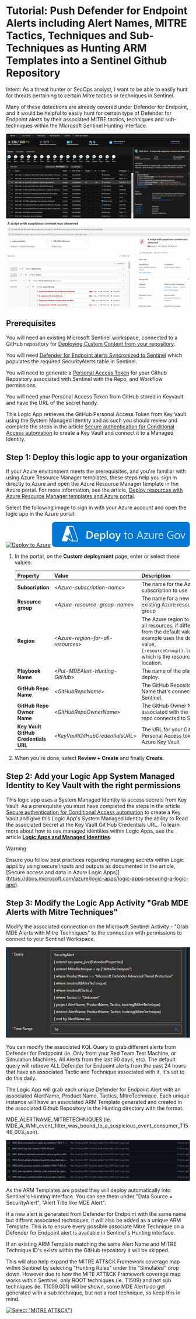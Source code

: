 # Tutorial: Push Defender for Endpoint Alerts including Alert Names, MITRE Tactics, Techniques and Sub-Techniques as Hunting ARM Templates into a Sentinel Github Repository 

Intent: As a threat hunter or SecOps analyst, I want to be able to easily hunt for threats pertaining to certain Mitre tactics or techniques in Sentinel. 

Many of these detections are already covered under Defender for Endpoint, and it would be helpful to easily hunt for certain type of Defender for Endpoint alerts by their associated MITRE tactics, techniques and sub-techniques within the Microsoft Sentinel Hunting interface.

   ![Sentinel](./Media/Sentinel-Hunting.png)
   ![MDE](./Media/MDE-alert.png)

## Prerequisites

You will need an existing Microsoft Sentinel workspace, connected to a GitHub repository for [Deploying Custom Content from your repository](https://learn.microsoft.com/en-us/azure/sentinel/ci-cd?tabs=github).

You will need [Defender for Endpoint alerts Syncronized to Sentinel](https://learn.microsoft.com/en-us/azure/sentinel/microsoft-365-defender-sentinel-integration) which populates the required SecurityAlerts table in Sentinel. 

You will need to generate a [Personal Access Token](https://docs.github.com/en/authentication/keeping-your-account-and-data-secure/creating-a-personal-access-token) for your Github Repository associated with Sentinel with the Repo, and Workflow permissions.

You will need your Personal Access Token from GitHub stored in Keyvault and have the URL of the secret handy.

This Logic App retrieves the GitHub Personal Access Token from Key Vault using the System Managed Identity and as such you should review and complete the steps in the article [Secure authentication for Conditional Access automation](https://github.com/Azure-Samples/azure-ad-conditional-access-apis/blob/main/00-prereq/readme.md) to create a Key Vault and connect it to a Managed Identity.


## Step 1: Deploy this logic app to your organization

If your Azure environment meets the prerequisites, and you're familiar with using Azure Resource Manager templates, these steps help you sign in directly to Azure and open the Azure Resource Manager template in the Azure portal. For more information, see the article, [Deploy resources with Azure Resource Manager templates and Azure portal](https://docs.microsoft.com/azure/azure-resource-manager/templates/overview).

Select the following image to sign in with your Azure account and open the logic app in the Azure portal:

   [![Deploy to Azure](https://aka.ms/deploytoazurebutton)](https%3A%2F%2Fraw.githubusercontent.com%2FSCStelz%2FAzure-Sentinel%2Fmaster%2FPlaybooks%2FPut-MDEAlert-Hunting-GitHub%2Fazuredeploy.json)         [![Deploy to Azure Gov](https://raw.githubusercontent.com/Azure/azure-quickstart-templates/master/1-CONTRIBUTION-GUIDE/images/deploytoazuregov.svg)](https%3A%2F%2Fraw.githubusercontent.com%2FSCStelz%2FAzure-Sentinel%2Fmaster%2FPlaybooks%2FPut-MDEAlert-Hunting-GitHub%2Fazuredeploy.json)
   


1. In the portal, on the **Custom deployment** page, enter or select these values:

   | Property | Value | Description |
   |----------|-------|-------------|
   | **Subscription** | <*Azure-subscription-name*> | The name for the Azure subscription to use |
   | **Resource group** | <*Azure-resource-group-name*> | The name for a new or existing Azure resource group |
   | **Region** |  <*Azure-region-for-all-resources*> | The Azure region to use for all resources, if different from the default value. This example uses the default value, `[resourceGroup().location]`, which is the resource group location. |
   | **Playbook Name** | <*Put-MDEAlert-Hunting-GitHub*> | The name of the playbook to deploy.|
   | **GitHub Repo Name** | <*GitHubRepoName*> | The GitHub Repository Name that's connected to Sentinel.|
   | **GitHub Repo Owner Name** | <*GitHubRepoOwnerName*> | The GitHub Owner Name associated with the GitHub repo connected to Sentinel. |
   | **Key Vault GitHub Credentials URL** | <*KeyVaultGitHubCredentialsURL*> | The URL for your GitHub Personal Access token from Azure Key Vault|

1. When you're done, select **Review + Create** and finally **Create**.

## Step 2: Add your Logic App System Managed Identity to Key Vault with the right permissions

This logic app uses a System Managed Identity to access secrets from Key Vault. As a prerequisite you must have completed the steps in the article [Secure authentication for Conditional Access automation](https://github.com/Azure-Samples/azure-ad-conditional-access-apis/blob/main/00-prereq/readme.md) to create a Key Vault and give this Logic App's System Managed Identity the ability to Read the associated Secret at the Key Vault Git Hub Credentials URL. To learn more about how to use managed identities within Logic Apps, see the article [**Logic Apps and Managed Identities**](https://docs.microsoft.com/azure/logic-apps/create-managed-service-identity).

> [!WARNING]
> Ensure you follow best practices regarding managing secrets within Logic apps by using secure inputs and outputs as documented in the article, [Secure access and data in Azure Logic Apps]](https://docs.microsoft.com/azure/logic-apps/logic-apps-securing-a-logic-app).

## Step 3: Modify the Logic App Activity "Grab MDE Alerts with Mitre Techniques"

Modify the associated connection on the Microsoft Sentinel Activity - "Grab MDE Alerts with Mitre Techniques" to the connection with permissions to connect to your Sentinel Workspace.

![Select "Grab MDE Alerts with Mitre Techniques"](./Media/LogicApp-KQL.png)

You can modify the associated KQL Query to grab different alerts from Defender for Endppoint (ie. Only from your Red Team Test Machine, or Simulation Machines, All Alerts from the last 90 days, etc). The default query will retireve ALL Defender for Endpoint alerts from the past 24 hours that have an associated Tactic and Technique associated with it, it's set to do this daily.

The Logic App will grab each unique Defender for Endpoint Alert with an associated AlertName, Product Name, Tactics, MitreTechnique. Each unique instance will have an associated ARM Template generated and created in the associated Github Repository in the Hunting directory with the format.

MDE_ALERTNAME_MITRETECHNIQUES (ie. MDE_A_WMI_event_filter_was_bound_to_a_suspicious_event_consumer_T1546_003.json).

![Select "Grab MDE Alerts with MITRE Techniques"](./Media/Github-Hunting.png)

As the ARM Templates are posted they will deploy automatically into Sentinel's Hunting interface. You can see them under "Data Source = SecurityAlert", "Alert Title like MDE Alert".

If a new alert is generated from Defender for Endpoint with the same name but diffrent associated techniques, it will also be added as a unique ARM Template. This is to ensure every possible associate Mitre Technique on a Defender for Endpoint alert is available in Sentinel's Hunting interface.

If an existing ARM Template matching the same Alert Name and MITRE Technique ID's exists within the GitHub repository it will be skipped.

This will also help expand the MITRE ATT&CK Framework coverage map within Sentinel by selecting "Hunting Rules" under the "Simulated" drop down. However due to how the MITE ATT&CK Framework coverage map works within Sentinel, only ROOT techniques (ie. T1509) and not sub techniques (ie. T1059.001) will be shown, some MDE Alerts do get generated with a sub technique, but not a root technique, so keep this in mind.  

[![Select "MITRE ATT&CK"](https://learn.microsoft.com/en-us/azure/sentinel/media/whats-new/mitre-coverage.png)](https://learn.microsoft.com/en-us/azure/sentinel/mitre-coverage)]
